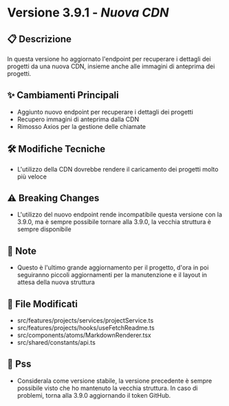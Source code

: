 # Versione 3.9.1 - *Nuova CDN*

## 📋 Descrizione
In questa versione ho aggiornato l'endpoint per recuperare i dettagli dei progetti da una nuova CDN, insieme anche alle immagini di anteprima dei progetti.

## ✨ Cambiamenti Principali
- Aggiunto nuovo endpoint per recuperare i dettagli dei progetti
- Recupero immagini di anteprima dalla CDN
- Rimosso Axios per la gestione delle chiamate

## 🛠️ Modifiche Tecniche
- L'utilizzo della CDN dovrebbe rendere il caricamento dei progetti molto più veloce

## ⚠️ Breaking Changes
- L'utilizzo del nuovo endpoint rende incompatibile questa versione con la 3.9.0, ma è sempre possibile tornare alla 3.9.0, la vecchia struttura è sempre disponibile

## 📝 Note
- Questo è l'ultimo grande aggiornamento per il progetto, d'ora in poi seguiranno piccoli aggiornamenti per la manutenzione e il layout in attesa della nuova struttura

## 🔗 File Modificati
- src/features/projects/services/projectService.ts
- src/features/projects/hooks/useFetchReadme.ts
- src/components/atoms/MarkdownRenderer.tsx
- src/shared/constants/api.ts

## 🐾 Pss
- Considerala come versione stabile, la versione precedente è sempre possibile visto che ho mantenuto la vecchia struttura. In caso di problemi, torna alla 3.9.0 aggiornando il token GitHub.
